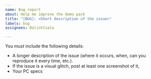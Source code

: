 ```yaml
---
name: Bug report
about: Help me improve the demo pack
title: "[BUG]: <Short description of the issue>"
labels: bug
assignees: BalintCsala

---
```


You _must_ include the following details:

- A longer description of the issue (where it occurs, when, can you reproduce it every time, etc.).
- If the issue is a visual glitch, post at least one screenshot of it,
- Your PC specs
